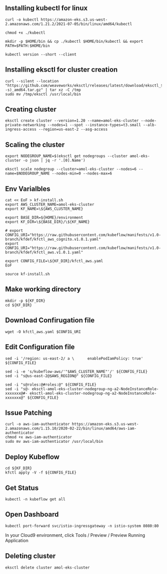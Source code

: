 ## Installing kubectl for linux
```
curl -o kubectl https://amazon-eks.s3.us-west-2.amazonaws.com/1.21.2/2021-07-05/bin/linux/amd64/kubectl

chmod +x ./kubectl

mkdir -p $HOME/bin && cp ./kubectl $HOME/bin/kubectl && export PATH=$PATH:$HOME/bin

kubectl version --short --client
```
## Installing eksctl for cluster creation 
```
curl --silent --location "https://github.com/weaveworks/eksctl/releases/latest/download/eksctl_$(uname -s)_amd64.tar.gz" | tar xz -C /tmp
sudo mv /tmp/eksctl /usr/local/bin
```
## Creating cluster
```
eksctl create cluster --version=1.20 --name=amol-eks-cluster --node-private-networking --nodes=1 --spot --instance-types=t3.small --alb-ingress-access --region=us-east-2 --asg-access
```
## Scaling the cluster 
```
export NODEGROUP_NAME=$(eksctl get nodegroups --cluster amol-eks-cluster -o json | jq -r '.[0].Name')

eksctl scale nodegroup --cluster=amol-eks-cluster --nodes=6 --name=$NODEGROUP_NAME --nodes-min=0 --nodes-max=6
```
## Env Varialbles
```
cat << EoF > kf-install.sh
export AWS_CLUSTER_NAME=amol-eks-cluster
export KF_NAME=\${AWS_CLUSTER_NAME}

export BASE_DIR=${HOME}/environment
export KF_DIR=\${BASE_DIR}/\${KF_NAME}

# export CONFIG_URI="https://raw.githubusercontent.com/kubeflow/manifests/v1.0-branch/kfdef/kfctl_aws_cognito.v1.0.1.yaml"
export CONFIG_URI="https://raw.githubusercontent.com/kubeflow/manifests/v1.0-branch/kfdef/kfctl_aws.v1.0.1.yaml"

export CONFIG_FILE=\${KF_DIR}/kfctl_aws.yaml
EoF

source kf-install.sh
```
## Make working directory 
```
mkdir -p ${KF_DIR}
cd ${KF_DIR}
```
## Download Confirugation file
```
wget -O kfctl_aws.yaml $CONFIG_URI
```
## Edit Configuration file
```
sed -i '/region: us-east-2/ a \      enablePodIamPolicy: true' ${CONFIG_FILE}

sed -i -e 's/kubeflow-aws/'"$AWS_CLUSTER_NAME"'/' ${CONFIG_FILE}
sed -i "s@us-east-2@$AWS_REGION@" ${CONFIG_FILE}

sed -i "s@roles:@#roles:@" ${CONFIG_FILE}
sed -i "s@- eksctl-amol-eks-cluster-nodegroup-ng-a2-NodeInstanceRole-xxxxxxx@#- eksctl-amol-eks-cluster-nodegroup-ng-a2-NodeInstanceRole-xxxxxxx@" ${CONFIG_FILE}
```
## Issue Patching 
```
curl -o aws-iam-authenticator https://amazon-eks.s3.us-west-2.amazonaws.com/1.15.10/2020-02-22/bin/linux/amd64/aws-iam-authenticator
chmod +x aws-iam-authenticator
sudo mv aws-iam-authenticator /usr/local/bin
```
## Deploy Kubeflow
```
cd ${KF_DIR}
kfctl apply -V -f ${CONFIG_FILE}
```
## Get Status 
```
kubectl -n kubeflow get all
```
## Open Dashboard
```
kubectl port-forward svc/istio-ingressgateway -n istio-system 8080:80
```
In your Cloud9 environment, click Tools / Preview / Preview Running Application 

## Deleting cluster 
```
eksctl delete cluster amol-eks-cluster
```
